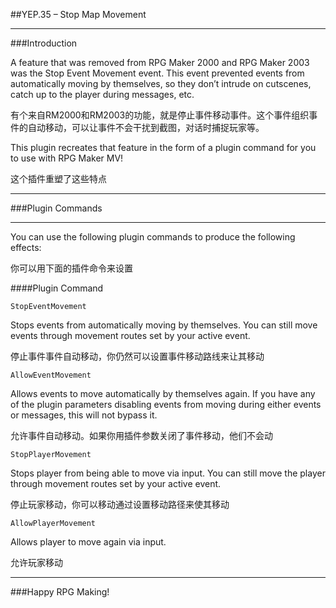 ##YEP.35 – Stop Map Movement
***
###Introduction

A feature that was removed from RPG Maker 2000 and RPG Maker 2003 was the Stop Event Movement event. This event prevented events from automatically moving by themselves, so they don’t intrude on cutscenes, catch up to the player during messages, etc.

有个来自RM2000和RM2003的功能，就是停止事件移动事件。这个事件组织事件的自动移动，可以让事件不会干扰到截图，对话时捕捉玩家等。

This plugin recreates that feature in the form of a plugin command for you to use with RPG Maker MV!

这个插件重塑了这些特点

***
###Plugin Commands
***

You can use the following plugin commands to produce the following effects:

你可以用下面的插件命令来设置

####Plugin Command

	StopEventMovement
Stops events from automatically moving by themselves. You can still move events through movement routes set by your active event.

停止事件事件自动移动，你仍然可以设置事件移动路线来让其移动

	AllowEventMovement
Allows events to move automatically by themselves again. If you have any of the plugin parameters disabling events from moving during either events or messages, this will not bypass it.

允许事件自动移动。如果你用插件参数关闭了事件移动，他们不会动

	StopPlayerMovement
Stops player from being able to move via input. You can still move the player through movement routes set by your active event.

停止玩家移动，你可以移动通过设置移动路径来使其移动

	AllowPlayerMovement
Allows player to move again via input.

允许玩家移动

***
###Happy RPG Making!


